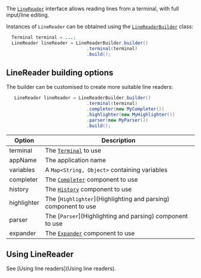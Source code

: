 The [`LineReader`](https://github.com/jline/jline3/blob/master/src/main/java/org/jline/reader/LineReader.java) interface allows reading lines from a terminal, with full input/line editing.

Instances of `LineReader` can be obtained using the [`LineReaderBuilder`](https://github.com/jline/jline3/blob/master/src/main/java/org/jline/reader/LineReaderBuilder.java) class:
```java
  Terminal terminal = ...;
  LineReader lineReader = LineReaderBuilder.builder()
                              .terminal(terminal)
                              .build();
```

## LineReader building options

The builder can be customised to create more suitable line readers:
```java
   LineReader lineReader = LineReaderBuilder.builder()
                              .terminal(terminal)
                              .completer(new MyCompleter())
                              .highlighter(new MyHighlighter())
                              .parser(new MyParser())
                              .build();
```

| Option        | Description                                                                                          |
|---------------|------------------------------------------------------------------------------------|
| terminal      | The [`Terminal`](Terminals) to use |
| appName       | The application name |
| variables     | A `Map<String, Object>` containing variables |
| completer     | The [`Completer`](Completion) component to use |
| history       | The [`History`](History) component to use |
| highlighter   | The [`Highlighter`](Highlighting and parsing) component to use |
| parser        | The [`Parser`](Highlighting and parsing) component to use |
| expander      | The [`Expander`]() component to use |

## Using LineReader

See [Using line readers](Using line readers).